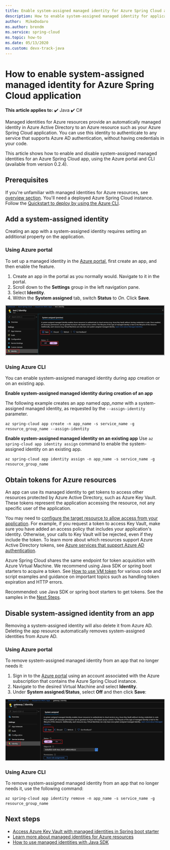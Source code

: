 ```yaml
---
title: Enable system-assigned managed identity for Azure Spring Cloud application
description: How to enable system-assigned managed identity for application.
author:  MikeDodaro
ms.author: brendm
ms.service: spring-cloud
ms.topic: how-to
ms.date: 05/13/2020
ms.custom: devx-track-java
---
```


# How to enable system-assigned managed identity for Azure Spring Cloud application

**This article applies to:** ✔️ Java ✔️ C#

Managed identities for Azure resources provide an automatically managed identity in Azure Active Directory to an Azure resource such as your Azure Spring Cloud application. You can use this identity to authenticate to any service that supports Azure AD authentication, without having credentials in your code.

This article shows how to enable and disable system-assigned managed identities for an Azure Spring Cloud app, using the Azure portal and CLI (available from version 0.2.4).

## Prerequisites
If you're unfamiliar with managed identities for Azure resources, see [overview section](../active-directory/managed-identities-azure-resources/overview.md).
You'll need a deployed Azure Spring Cloud instance. Follow the [Quickstart to deploy by using the Azure CLI](spring-cloud-quickstart.md).

## Add a system-assigned identity
Creating an app with a system-assigned identity requires setting an additional property on the application.

### Using Azure portal
To set up a managed identity in the [Azure portal](https://portal.azure.com/), first create an app, and then enable the feature.

1. Create an app in the portal as you normally would. Navigate to it in the portal.
2. Scroll down to the **Settings** group in the left navigation pane.
3. Select **Identity**.
4. Within the **System assigned** tab, switch **Status** to *On*. Click **Save**.

 ![Managed identity in portal](./media/spring-cloud-managed-identity/identity-1.png)

### Using Azure CLI
You can enable system-assigned managed identity during app creation or on an existing app.

**Enable system-assigned managed identity during creation of an app**

The following example creates an app named *app_name* with a system-assigned managed identity, as requested by the `--assign-identity` parameter.

```azurecli
az spring-cloud app create -n app_name -s service_name -g resource_group_name --assign-identity
```

**Enable system-assigned managed identity on an existing app**
Use `az spring-cloud app identity assign` command to enable the system-assigned identity on an existing app.

```azurecli
az spring-cloud app identity assign -n app_name -s service_name -g resource_group_name
```

## Obtain tokens for Azure resources
An app can use its managed identity to get tokens to access other resources protected by Azure Active Directory, such as Azure Key Vault. These tokens represent the application accessing the resource, not any specific user of the application.

You may need to [configure the target resource to allow access from your application](../active-directory/managed-identities-azure-resources/howto-assign-access-portal.md). For example, if you request a token to access Key Vault, make sure you have added an access policy that includes your application's identity. Otherwise, your calls to Key Vault will be rejected, even if they include the token. To learn more about which resources support Azure Active Directory tokens, see [Azure services that support Azure AD authentication](../active-directory/managed-identities-azure-resources/services-support-managed-identities.md#azure-services-that-support-azure-ad-authentication).

Azure Spring Cloud shares the same endpoint for token acquisition with Azure Virtual Machine. We recommend using Java SDK or spring boot starters to acquire a token.  See [How to use VM token](../active-directory/managed-identities-azure-resources/how-to-use-vm-token.md) for various code and script examples and guidance on important topics such as handling token expiration and HTTP errors.

Recommended: use Java SDK or spring boot starters to get tokens.  See the samples in the [Next Steps](#next-steps).

## Disable system-assigned identity from an app
Removing a system-assigned identity will also delete it from Azure AD. Deleting the app resource automatically removes system-assigned identities from Azure AD.

### Using Azure portal
To remove system-assigned managed identity from an app that no longer needs it:

1. Sign in to the [Azure portal](https://portal.azure.com/) using an account associated with the Azure subscription that contains the Azure Spring Cloud instance.
1. Navigate to the desired Virtual Machine and select **Identity**.
1. Under **System assigned**/**Status**, select **Off** and then click **Save**:

 ![Managed identity](./media/spring-cloud-managed-identity/remove-identity.png)

### Using Azure CLI
To remove system-assigned managed identity from an app that no longer needs it, use the following command:
```azurecli
az spring-cloud app identity remove -n app_name -s service_name -g resource_group_name
```

## Next steps

* [Access Azure Key Vault with managed identities in Spring boot starter](https://github.com/Azure/azure-sdk-for-java/blob/master/sdk/spring/azure-spring-boot-starter-keyvault-secrets/README.md#use-msi--managed-identities)
* [Learn more about managed identities for Azure resources](https://github.com/MicrosoftDocs/azure-docs/blob/master/articles/active-directory/managed-identities-azure-resources/overview.md)
* [How to use managed identities with Java SDK](https://github.com/Azure-Samples/Azure-Spring-Cloud-Samples)